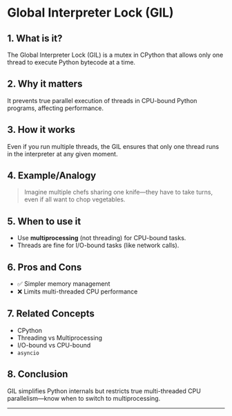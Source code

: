 # Global Interpreter Lock (GIL)

## 1. What is it?
The Global Interpreter Lock (GIL) is a mutex in CPython that allows only one thread to execute Python bytecode at a time.

## 2. Why it matters
It prevents true parallel execution of threads in CPU-bound Python programs, affecting performance.

## 3. How it works
Even if you run multiple threads, the GIL ensures that only one thread runs in the interpreter at any given moment.

## 4. Example/Analogy
> Imagine multiple chefs sharing one knife—they have to take turns, even if all want to chop vegetables.

## 5. When to use it
- Use **multiprocessing** (not threading) for CPU-bound tasks.
- Threads are fine for I/O-bound tasks (like network calls).

## 6. Pros and Cons
- ✅ Simpler memory management  
- ❌ Limits multi-threaded CPU performance

## 7. Related Concepts
- CPython
- Threading vs Multiprocessing
- I/O-bound vs CPU-bound
- `asyncio`

## 8. Conclusion
GIL simplifies Python internals but restricts true multi-threaded CPU parallelism—know when to switch to multiprocessing.

---
